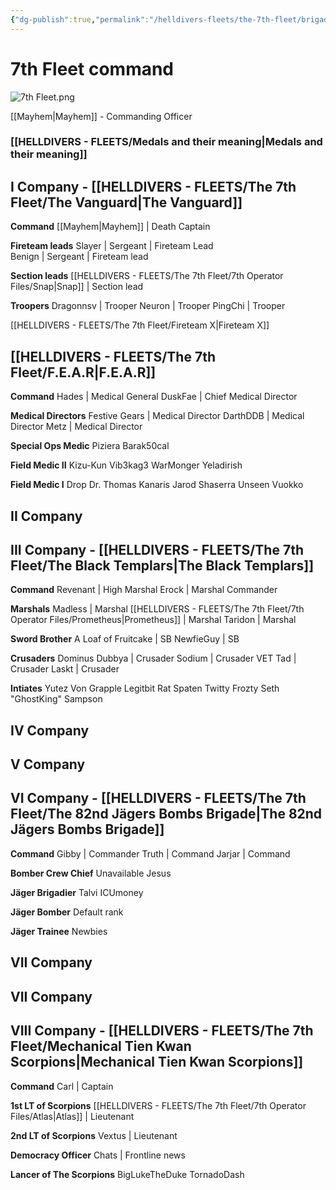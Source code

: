 ```yaml
---
{"dg-publish":true,"permalink":"/helldivers-fleets/the-7th-fleet/brigades/"}
---
```


# 7th Fleet command

![7th Fleet.png](/img/user/Images/7th%20Fleet.png)

[[Mayhem\|Mayhem]] - Commanding Officer

### [[HELLDIVERS - FLEETS/Medals and their meaning\|Medals and their meaning]]

## I Company - [[HELLDIVERS - FLEETS/The 7th Fleet/The Vanguard\|The Vanguard]]

**Command**
	[[Mayhem\|Mayhem]] | Death Captain

**Fireteam leads**
	Slayer | Sergeant | Fireteam Lead   
	Benign | Sergeant | Fireteam lead

**Section leads**
	[[HELLDIVERS - FLEETS/The 7th Fleet/7th Operator Files/Snap\|Snap]] | Section lead

**Troopers**
	Dragonnsv | Trooper
	Neuron | Trooper
	PingChi | Trooper

[[HELLDIVERS - FLEETS/The 7th Fleet/Fireteam X\|Fireteam X]]
## [[HELLDIVERS - FLEETS/The 7th Fleet/F.E.A.R\|F.E.A.R]]

**Command**
	Hades | Medical General
	DuskFae | Chief Medical Director

**Medical Directors**
	Festive Gears | Medical Director
	DarthDDB | Medical Director
	Metz | Medical Director

**Special Ops Medic**
	Piziera
	Barak50cal

**Field Medic II**
	Kizu-Kun
	Vib3kag3
	WarMonger
	Yeladirish

**Field Medic I**
	Drop
	Dr. Thomas Kanaris
	Jarod
	Shaserra
	Unseen
	Vuokko
## II Company
## III Company -  [[HELLDIVERS - FLEETS/The 7th Fleet/The Black Templars\|The Black Templars]]

**Command**
	Revenant | High Marshal
	Erock | Marshal Commander

**Marshals**
	Madless | Marshal
	[[HELLDIVERS - FLEETS/The 7th Fleet/7th Operator Files/Prometheus\|Prometheus]] | Marshal
	Taridon | Marshal

**Sword Brother**
	A Loaf of Fruitcake | SB
	NewfieGuy | SB

**Crusaders**
	Dominus Dubbya | Crusader
	Sodium | Crusader
	VET Tad | Crusader
	Laskt | Crusader

**Intiates**
	Yutez 
	Von Grapple 
	Legitbit
    Rat
    Spaten Twitty
    Frozty 
    Seth "GhostKing" Sampson

## IV Company

## V Company

## VI Company - [[HELLDIVERS - FLEETS/The 7th Fleet/The 82nd Jägers Bombs Brigade\|The 82nd Jägers Bombs Brigade]]

**Command**
	Gibby | Commander
	Truth | Command
	Jarjar | Command

**Bomber Crew Chief**
	Unavailable
	Jesus

**Jäger Brigadier**
	Talvi
	ICUmoney

**Jäger Bomber**
	Default rank

**Jäger Trainee**
	Newbies

## VII Company

## VII Company

## VIII Company - [[HELLDIVERS - FLEETS/The 7th Fleet/Mechanical Tien Kwan Scorpions\|Mechanical Tien Kwan Scorpions]]
**Command**
	Carl | Captain

**1st LT of Scorpions**
	[[HELLDIVERS - FLEETS/The 7th Fleet/7th Operator Files/Atlas\|Atlas]] | Lieutenant

**2nd LT of Scorpions**
	Vextus | Lieutenant

**Democracy Officer**
	Chats | Frontline news

**Lancer of The Scorpions**
	BigLukeTheDuke 
	TornadoDash


